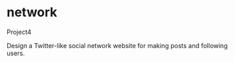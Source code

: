 # network
Project4

Design a Twitter-like social network website for making posts and following users.
